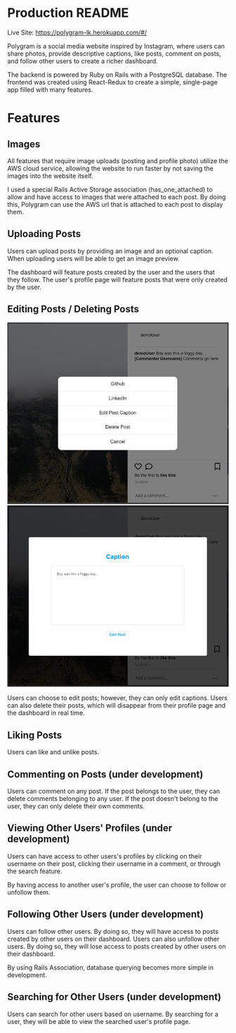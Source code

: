 # Production README

Live Site: https://polygram-lk.herokuapp.com/#/

Polygram is a social media website inspired by Instagram, where users can share photos, provide descriptive captions, like posts, comment on posts, and follow other users to create a richer dashboard.

The backend is powered by Ruby on Rails with a PostgreSQL database. The frontend was created using React-Redux to create a simple, single-page app filled with many features.

# Features

## Images

All features that require image uploads (posting and profile photo) utilize the AWS cloud service, allowing the website to run faster by not saving the images into the website itself.

I used a special Rails Active Storage association (has_one_attached) to allow and have access to images that were attached to each post. By doing this, Polygram can use the AWS url that is attached to each post to display them.

## Uploading Posts

Users can upload posts by providing an image and an optional caption. When uploading users will be able to get an image preview.

The dashboard will feature posts created by the user and the users that they follow.
The user's profile page will feature posts that were only created by the user.

## Editing Posts / Deleting Posts

![Post_Options](image_options.png)
![Edit_Post_Captions](edit_post_caption.png)

Users can choose to edit posts; however, they can only edit captions.
Users can also delete their posts, which will disappear from their profile page and the dashboard in real time.

## Liking Posts

Users can like and unlike posts.

## Commenting on Posts (under development)

Users can comment on any post.
If the post belongs to the user, they can delete comments belonging to any user.
If the post doesn't belong to the user, they can only delete their own comments.

## Viewing Other Users' Profiles (under development)

Users can have access to other users's profiles by clicking on their username on their post, clicking their username in a comment, or through the search feature.

By having access to another user's profile, the user can choose to follow or unfollow them.

## Following Other Users (under development)

Users can follow other users. By doing so, they will have access to posts created by other users on their dashboard.
Users can also unfollow other users. By doing so, they will lose access to posts created by other users on their dashboard.

By using Rails Association, database querying becomes more simple in development.

## Searching for Other Users (under development)

Users can search for other users based on username. By searching for a user, they will be able to view the searched user's profile page.
